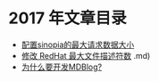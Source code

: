 # 2017 年文章目录

* [配置sinopia的最大请求数据大小](/blog/2017/12/配置sinopia的最大请求数据大小.md)
* [修改 RedHat 最大文件描述符数](/blog/2017/12/修改RedHat最大文件描述符数.md)
.md)
* [为什么要开发MDBlog?](/blog/2017/12/为什么要开发mdblog.md)
